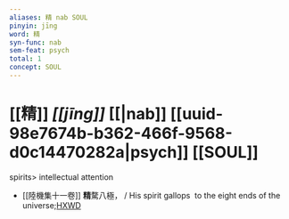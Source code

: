 ```yaml
---
aliases: 精 nab SOUL
pinyin: jīng
word: 精
syn-func: nab
sem-feat: psych
total: 1
concept: SOUL 
---
```

# [[精]] *[[jīng]]*  [[|nab]] [[uuid-98e7674b-b362-466f-9568-d0c14470282a|psych]] [[SOUL]]
spirits> intellectual attention
 - [[陸機集十一卷]] **精**騖八極， / His spirit gallops  to the eight ends of the universe;[HXWD](https://hxwd.org/textview.html?location=CH2b1575_CHANT_001-3a.5)